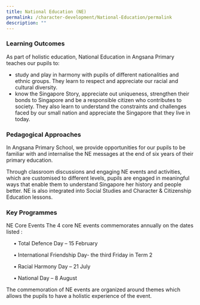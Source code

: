 ```yaml
---
title: National Education (NE)
permalink: /character-development/National-Education/permalink
description: ""
---
```

### Learning Outcomes

As part of holistic education, National Education in Angsana Primary teaches our pupils to:

*   study and play in harmony with pupils of different nationalities and ethnic groups. They learn to respect and appreciate our racial and cultural diversity.
*   know the Singapore Story, appreciate out uniqueness, strengthen their bonds to Singapore and be a responsible citizen who contributes to society. They also learn to understand the constraints and challenges faced by our small nation and appreciate the Singapore that they live in today.

### Pedagogical Approaches

In Angsana Primary School, we provide opportunities for our pupils to be familiar with and internalise the NE messages at the end of six years of their primary education. 

Through classroom discussions and engaging NE events and activities, which are customised to different levels, pupils are engaged in meaningful ways that enable them to understand Singapore her history and people better. NE is also integrated into Social Studies and Character & Citizenship Education lessons.

### Key Programmes

NE Core Events The 4 core NE events commemorates annually on the dates listed :

     • Total Defence Day – 15 February

     • International Friendship Day- the third Friday in Term 2 

     • Racial Harmony Day – 21 July 

     • National Day – 8 August 

The commemoration of NE events are organized around themes which allows the pupils to have a holistic experience of the event.